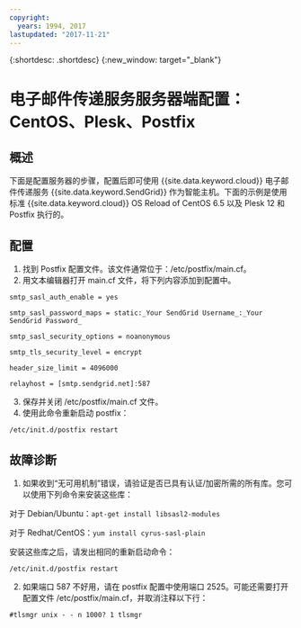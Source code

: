 ```yaml
---
copyright:
  years: 1994, 2017
lastupdated: "2017-11-21"
---
```


{:shortdesc: .shortdesc}
{:new_window: target="_blank"}

# 电子邮件传递服务服务器端配置：CentOS、Plesk、Postfix

## 概述

下面是配置服务器的步骤，配置后即可使用 {{site.data.keyword.cloud}} 电子邮件传递服务 {{site.data.keyword.SendGrid}} 作为智能主机。下面的示例是使用标准 {{site.data.keyword.cloud}} OS Reload of CentOS 6.5 以及 Plesk 12 和 Postfix 执行的。

## 配置

1.  找到 Postfix 配置文件。该文件通常位于：/etc/postfix/main.cf。
2.  用文本编辑器打开 main.cf 文件，将下列内容添加到配置中。

  `smtp_sasl_auth_enable = yes`

  `smtp_sasl_password_maps = static:_Your SendGrid Username_:_Your SendGrid Password_`

  `smtp_sasl_security_options = noanonymous`

  `smtp_tls_security_level = encrypt`

  `header_size_limit = 4096000`

  `relayhost = [smtp.sendgrid.net]:587`

3.  保存并关闭 /etc/postfix/main.cf 文件。
4.  使用此命令重新启动 postfix：

  `/etc/init.d/postfix restart`

## 故障诊断

1.  如果收到“无可用机制”错误，请验证是否已具有认证/加密所需的所有库。您可以使用下列命令来安装这些库：

  对于 Debian/Ubuntu：`apt-get install libsasl2-modules`

  对于 Redhat/CentOS：`yum install cyrus-sasl-plain`

  安装这些库之后，请发出相同的重新启动命令：

    /etc/init.d/postfix restart

2.  如果端口 587 不好用，请在 postfix 配置中使用端口 2525。可能还需要打开配置文件 /etc/postfix/main.cf，并取消注释以下行：

  `#tlsmgr unix - - n 1000? 1 tlsmgr`
